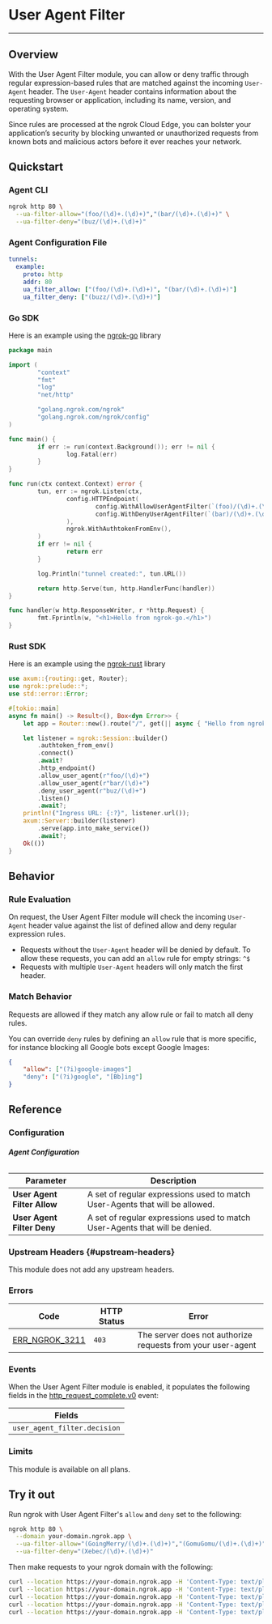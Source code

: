 # User Agent Filter

---

## Overview

With the User Agent Filter module, you can allow or deny traffic through regular expression-based rules that are matched against the incoming `User-Agent` header. The `User-Agent` header contains information about the requesting browser or application, including its name, version, and operating system.

Since rules are processed at the ngrok Cloud Edge, you can bolster your application’s security by blocking unwanted or unauthorized requests from known bots and malicious actors before it ever reaches your network.

## Quickstart

### Agent CLI

```bash
ngrok http 80 \
  --ua-filter-allow="(foo/(\d)+.(\d)+)","(bar/(\d)+.(\d)+)" \
  --ua-filter-deny="(buz/(\d)+.(\d)+)"
```

### Agent Configuration File

```yaml
tunnels:
  example:
    proto: http
    addr: 80
    ua_filter_allow: ["(foo/(\d)+.(\d)+)", "(bar/(\d)+.(\d)+)"]
    ua_filter_deny: ["(buzz/(\d)+.(\d)+)"]
```

### Go SDK
Here is an example using the [ngrok-go](https://github.com/ngrok/ngrok-go) library
```go
package main

import (
        "context"
        "fmt"
        "log"
        "net/http"

        "golang.ngrok.com/ngrok"
        "golang.ngrok.com/ngrok/config"
)

func main() {
        if err := run(context.Background()); err != nil {
                log.Fatal(err)
        }
}

func run(ctx context.Context) error {
        tun, err := ngrok.Listen(ctx,
                config.HTTPEndpoint(
                        config.WithAllowUserAgentFilter(`(foo)/(\d)+.(\d)+`),
                        config.WithDenyUserAgentFilter(`(bar)/(\d)+.(\d)+`),
                ),
                ngrok.WithAuthtokenFromEnv(),
        )
        if err != nil {
                return err
        }

        log.Println("tunnel created:", tun.URL())

        return http.Serve(tun, http.HandlerFunc(handler))
}

func handler(w http.ResponseWriter, r *http.Request) {
        fmt.Fprintln(w, "<h1>Hello from ngrok-go.</h1>")
}
```

### Rust SDK
Here is an example using the [ngrok-rust](https://github.com/ngrok/ngrok-rust) library

```rust
use axum::{routing::get, Router};
use ngrok::prelude::*;
use std::error::Error;

#[tokio::main]
async fn main() -> Result<(), Box<dyn Error>> {
    let app = Router::new().route("/", get(|| async { "Hello from ngrok-rust!" }));

    let listener = ngrok::Session::builder()
        .authtoken_from_env()
        .connect()
        .await?
        .http_endpoint()
        .allow_user_agent(r"foo/(\d)+")
        .allow_user_agent(r"bar/(\d)+")
        .deny_user_agent(r"buz/(\d)+")
        .listen()
        .await?;
    println!("Ingress URL: {:?}", listener.url());
    axum::Server::builder(listener)
        .serve(app.into_make_service())
        .await?;
    Ok(())
}
```

## Behavior

### Rule Evaluation

On request, the User Agent Filter module will check the incoming `User-Agent` header value against the list of defined allow and deny regular expression rules.

- Requests without the `User-Agent` header will be denied by default. To allow these requests, you can add an `allow` rule for empty strings: `^$`
- Requests with multiple `User-Agent` headers will only match the first header.

### Match Behavior

Requests are allowed if they match any allow rule or fail to match all deny rules.

You can override `deny` rules by defining an `allow` rule that is more specific, for instance blocking all Google bots except Google Images:

```json
{
	"allow": ["(?i)google-images"]
	"deny": ["(?i)google", "[Bb]ing"]
}
```

## Reference

### Configuration

###### **Agent Configuration**

| Parameter                   | Description                                                                  |
| --------------------------- | ---------------------------------------------------------------------------- |
| **User Agent Filter Allow** | A set of regular expressions used to match User-Agents that will be allowed. |
| **User Agent Filter Deny**  | A set of regular expressions used to match User-Agents that will be denied.  |

### Upstream Headers {#upstream-headers}

This module does not add any upstream headers.

### Errors

| Code                                      | HTTP Status | Error                                                       |
| ----------------------------------------- | ----------- | ----------------------------------------------------------- |
| [ERR_NGROK_3211](/errors/err_ngrok_3211/) | `403`       | The server does not authorize requests from your user-agent |

### Events

When the User Agent Filter module is enabled, it populates the following
fields in the
[http_request_complete.v0](/events/reference/#http-request-complete) event:

| Fields                       |
| ---------------------------- |
| `user_agent_filter.decision` |

### Limits

This module is available on all plans.

## Try it out

Run ngrok with User Agent Filter's `allow` and `deny` set to the following:

```bash
ngrok http 80 \
  --domain your-domain.ngrok.app \
  --ua-filter-allow="(GoingMerry/(\d)+.(\d)+)","(GomuGomu/(\d)+.(\d)+)" \
  --ua-filter-deny="(Xebec/(\d)+.(\d)+)"
```

Then make requests to your ngrok domain with the following:

```bash
curl --location https://your-domain.ngrok.app -H 'Content-Type: text/plain' -A 'GoingMerry/1.1' --data 'https://www.youtube.com/watch?v=djyTG19Achg' -k -v
curl --location https://your-domain.ngrok.app -H 'Content-Type: text/plain' -A 'GomuGomu/1.1' --data 'https://www.youtube.com/watch?v=djyTG19Achg' -k -v
curl --location https://your-domain.ngrok.app -H 'Content-Type: text/plain' -A 'Xebec/1.1' --data 'https://www.youtube.com/watch?v=djyTG19Achg' -k -v
curl --location https://your-domain.ngrok.app -H 'Content-Type: text/plain' -A '' --data 'https://www.youtube.com/watch?v=djyTG19Achg' -k -v
curl --location https://your-domain.ngrok.app -H 'Content-Type: text/plain' -A 'TwitterBot/1.1' --data 'https://www.youtube.com/watch?v=djyTG19Achg' -k -v
```
